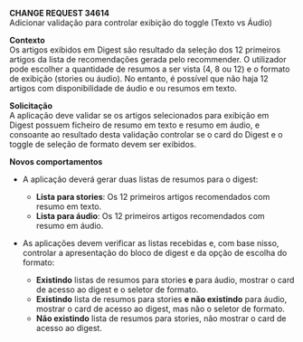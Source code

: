 **CHANGE REQUEST 34614**  
Adicionar validação para controlar exibição do toggle (Texto vs Áudio)

**Contexto**  
Os artigos exibidos em Digest são resultado da seleção dos 12 primeiros artigos da lista de recomendações gerada pelo recommender. O utilizador pode escolher a quantidade de resumos a ser vista (4, 8 ou 12\) e o formato de exibição (stories ou áudio). No entanto, é possível que não haja 12 artigos com disponibilidade de áudio e ou resumos em texto.

**Solicitação**  
A aplicação deve validar se os artigos selecionados para exibição em Digest possuem ficheiro de resumo em texto e resumo em áudio, e consoante ao resultado desta validação controlar se o card do Digest e o toggle de seleção de formato devem ser exibidos.  

**Novos comportamentos**

* A aplicação deverá gerar duas listas de resumos para o digest:  
  * **Lista para stories**: Os 12 primeiros artigos recomendados com resumo em texto.  
  * **Lista para áudio**: Os 12 primeiros artigos recomendados com resumo em áudio.

* As aplicações devem verificar as listas recebidas e, com base nisso, controlar a apresentação do bloco de digest e da opção de escolha do formato:  
  * **Existindo** listas de resumos para stories **e** para áudio, mostrar o card de acesso ao digest e o seletor de formato.  
  * **Existindo** lista de resumos para stories **e não existindo** para áudio, mostrar o card de acesso ao digest, mas não o seletor de formato.  
  * **Não existindo** lista de resumos para stories, não mostrar o card de acesso ao digest.

